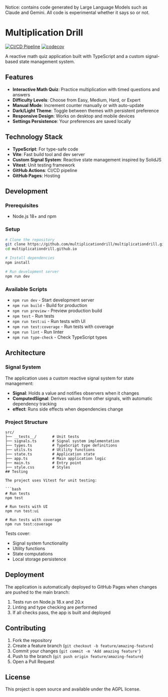 Notice: contains code generated by Large Language Models such as Claude and Gemini. 
All code is experimental whether it says so or not. 

# Multiplication Drill

[![CI/CD Pipeline](https://github.com/multiplicationdrill/multiplicationdrill.github.io/actions/workflows/ci-cd.yml/badge.svg)](https://github.com/multiplicationdrill/multiplicationdrill.github.io/actions/workflows/ci-cd.yml)
[![codecov](https://codecov.io/gh/multiplicationdrill/multiplicationdrill.github.io/branch/main/graph/badge.svg)](https://codecov.io/gh/multiplicationdrill/multiplicationdrill.github.io)

A reactive math quiz application built with TypeScript and a custom signal-based state management system.

## Features

- **Interactive Math Quiz**: Practice multiplication with timed questions and answers
- **Difficulty Levels**: Choose from Easy, Medium, Hard, or Expert
- **Manual Mode**: Increment counter manually or with auto-update
- **Dark/Light Theme**: Toggle between themes with persistent preference
- **Responsive Design**: Works on desktop and mobile devices
- **Settings Persistence**: Your preferences are saved locally

## Technology Stack

- **TypeScript**: For type-safe code
- **Vite**: Fast build tool and dev server
- **Custom Signal System**: Reactive state management inspired by SolidJS
- **Vitest**: Unit testing framework
- **GitHub Actions**: CI/CD pipeline
- **GitHub Pages**: Hosting

## Development

### Prerequisites

- Node.js 18+ and npm

### Setup

```bash
# Clone the repository
git clone https://github.com/multiplicationdrill/multiplicationdrill.github.io.git
cd multiplicationdrill.github.io

# Install dependencies
npm install

# Run development server
npm run dev
```

### Available Scripts

- `npm run dev` - Start development server
- `npm run build` - Build for production
- `npm run preview` - Preview production build
- `npm test` - Run tests
- `npm run test:ui` - Run tests with UI
- `npm run test:coverage` - Run tests with coverage
- `npm run lint` - Run linter
- `npm run type-check` - Check TypeScript types

## Architecture

### Signal System

The application uses a custom reactive signal system for state management:

- **Signal**: Holds a value and notifies observers when it changes
- **ComputedSignal**: Derives values from other signals, with automatic dependency tracking
- **effect**: Runs side effects when dependencies change

### Project Structure

```
src/
├── __tests__/       # Unit tests
├── signals.ts       # Signal system implementation
├── types.ts         # TypeScript type definitions
├── utils.ts         # Utility functions
├── state.ts         # Application state
├── app.ts           # Main application logic
├── main.ts          # Entry point
├── style.css        # Styles
## Testing

The project uses Vitest for unit testing:

```bash
# Run tests
npm test

# Run tests with UI
npm run test:ui

# Run tests with coverage
npm run test:coverage
```

Tests cover:
- Signal system functionality
- Utility functions
- State computations
- Local storage persistence

## Deployment

The application is automatically deployed to GitHub Pages when changes are pushed to the main branch:

1. Tests run on Node.js 18.x and 20.x
2. Linting and type checking are performed
3. If all checks pass, the app is built and deployed

## Contributing

1. Fork the repository
2. Create a feature branch (`git checkout -b feature/amazing-feature`)
3. Commit your changes (`git commit -m 'Add amazing feature'`)
4. Push to the branch (`git push origin feature/amazing-feature`)
5. Open a Pull Request

## License

This project is open source and available under the AGPL license.